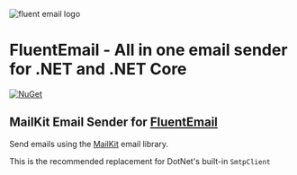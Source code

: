 ﻿![fluent email logo](https://raw.githubusercontent.com/RoLYroLLsEnterprises/RREnt.FluentEmail/main/assets/fluentemail_logo_64x64.png "FluentEmail")

# FluentEmail - All in one email sender for .NET and .NET Core

[![NuGet](https://img.shields.io/nuget/v/RREnt.FluentEmail.MailKit.svg?label=RREnt.FluentEmail.MailKit)](https://www.nuget.org/packages/RREnt.FluentEmail.MailKit/)

## MailKit Email Sender for [FluentEmail](https://github.com/RoLYroLLsEnterprises/RREnt.FluentEmail)

Send emails using the [MailKit](https://github.com/jstedfast/MailKit) email library.

This is the recommended replacement for DotNet's built-in `SmtpClient`
